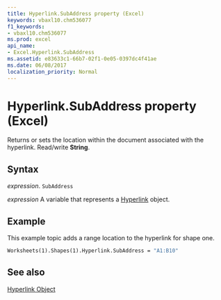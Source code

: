 ```yaml
---
title: Hyperlink.SubAddress property (Excel)
keywords: vbaxl10.chm536077
f1_keywords:
- vbaxl10.chm536077
ms.prod: excel
api_name:
- Excel.Hyperlink.SubAddress
ms.assetid: e83633c1-66b7-02f1-0e05-0397dc4f41ae
ms.date: 06/08/2017
localization_priority: Normal
---
```



# Hyperlink.SubAddress property (Excel)

Returns or sets the location within the document associated with the hyperlink. Read/write  **String**.


## Syntax

_expression_. `SubAddress`

_expression_ A variable that represents a [Hyperlink](Excel.Hyperlink.md) object.


## Example

This example topic adds a range location to the hyperlink for shape one.


```vb
Worksheets(1).Shapes(1).Hyperlink.SubAddress = "A1:B10"
```


## See also


[Hyperlink Object](Excel.Hyperlink.md)

